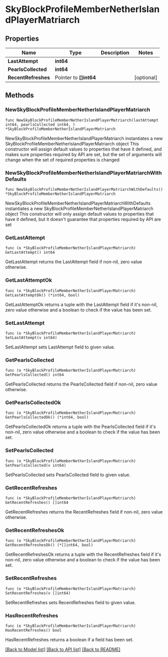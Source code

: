 # SkyBlockProfileMemberNetherIslandPlayerMatriarch

## Properties

Name | Type | Description | Notes
------------ | ------------- | ------------- | -------------
**LastAttempt** | **int64** |  | 
**PearlsCollected** | **int64** |  | 
**RecentRefreshes** | Pointer to **[]int64** |  | [optional] 

## Methods

### NewSkyBlockProfileMemberNetherIslandPlayerMatriarch

`func NewSkyBlockProfileMemberNetherIslandPlayerMatriarch(lastAttempt int64, pearlsCollected int64, ) *SkyBlockProfileMemberNetherIslandPlayerMatriarch`

NewSkyBlockProfileMemberNetherIslandPlayerMatriarch instantiates a new SkyBlockProfileMemberNetherIslandPlayerMatriarch object
This constructor will assign default values to properties that have it defined,
and makes sure properties required by API are set, but the set of arguments
will change when the set of required properties is changed

### NewSkyBlockProfileMemberNetherIslandPlayerMatriarchWithDefaults

`func NewSkyBlockProfileMemberNetherIslandPlayerMatriarchWithDefaults() *SkyBlockProfileMemberNetherIslandPlayerMatriarch`

NewSkyBlockProfileMemberNetherIslandPlayerMatriarchWithDefaults instantiates a new SkyBlockProfileMemberNetherIslandPlayerMatriarch object
This constructor will only assign default values to properties that have it defined,
but it doesn't guarantee that properties required by API are set

### GetLastAttempt

`func (o *SkyBlockProfileMemberNetherIslandPlayerMatriarch) GetLastAttempt() int64`

GetLastAttempt returns the LastAttempt field if non-nil, zero value otherwise.

### GetLastAttemptOk

`func (o *SkyBlockProfileMemberNetherIslandPlayerMatriarch) GetLastAttemptOk() (*int64, bool)`

GetLastAttemptOk returns a tuple with the LastAttempt field if it's non-nil, zero value otherwise
and a boolean to check if the value has been set.

### SetLastAttempt

`func (o *SkyBlockProfileMemberNetherIslandPlayerMatriarch) SetLastAttempt(v int64)`

SetLastAttempt sets LastAttempt field to given value.


### GetPearlsCollected

`func (o *SkyBlockProfileMemberNetherIslandPlayerMatriarch) GetPearlsCollected() int64`

GetPearlsCollected returns the PearlsCollected field if non-nil, zero value otherwise.

### GetPearlsCollectedOk

`func (o *SkyBlockProfileMemberNetherIslandPlayerMatriarch) GetPearlsCollectedOk() (*int64, bool)`

GetPearlsCollectedOk returns a tuple with the PearlsCollected field if it's non-nil, zero value otherwise
and a boolean to check if the value has been set.

### SetPearlsCollected

`func (o *SkyBlockProfileMemberNetherIslandPlayerMatriarch) SetPearlsCollected(v int64)`

SetPearlsCollected sets PearlsCollected field to given value.


### GetRecentRefreshes

`func (o *SkyBlockProfileMemberNetherIslandPlayerMatriarch) GetRecentRefreshes() []int64`

GetRecentRefreshes returns the RecentRefreshes field if non-nil, zero value otherwise.

### GetRecentRefreshesOk

`func (o *SkyBlockProfileMemberNetherIslandPlayerMatriarch) GetRecentRefreshesOk() (*[]int64, bool)`

GetRecentRefreshesOk returns a tuple with the RecentRefreshes field if it's non-nil, zero value otherwise
and a boolean to check if the value has been set.

### SetRecentRefreshes

`func (o *SkyBlockProfileMemberNetherIslandPlayerMatriarch) SetRecentRefreshes(v []int64)`

SetRecentRefreshes sets RecentRefreshes field to given value.

### HasRecentRefreshes

`func (o *SkyBlockProfileMemberNetherIslandPlayerMatriarch) HasRecentRefreshes() bool`

HasRecentRefreshes returns a boolean if a field has been set.


[[Back to Model list]](../README.md#documentation-for-models) [[Back to API list]](../README.md#documentation-for-api-endpoints) [[Back to README]](../README.md)


